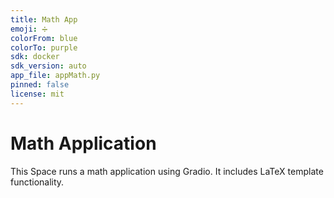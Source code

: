 ```yaml
---
title: Math App
emoji: ➗
colorFrom: blue
colorTo: purple
sdk: docker
sdk_version: auto
app_file: appMath.py
pinned: false
license: mit
---
```


# Math Application

This Space runs a math application using Gradio. It includes LaTeX template functionality.